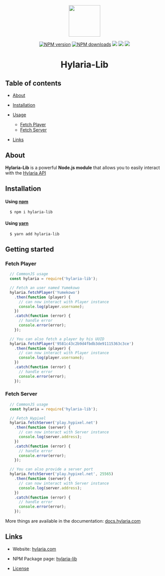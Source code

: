 <div align="center">

<img src="https://unosial.com/src/images/logo/logo.png" width="100px">
<br>

<a href="https://www.npmjs.com/package/hylaria-lib"><img src="https://img.shields.io/npm/v/hylaria-lib.svg?maxAge=3600" alt="NPM version" /></a>
<a href="https://www.npmjs.com/package/hylaria-lib"><img src="https://img.shields.io/npm/dt/hylaria-lib.svg?maxAge=3600" alt="NPM downloads" /></a>
<a href="https://travis-ci.org/github/unosial/Hylaria-Lib"><img src="https://api.travis-ci.org/unosial/Hylaria-Lib.svg"></a>
<a href="https://david-dm.org/unosial/Hylaria-Lib"><img src="https://david-dm.org/unosial/Hylaria-Lib/status.svg"></a>
<a href="https://unosial.com/discord"><img src="https://discordapp.com/api/guilds/455308441360138242/embed.png"></a>

# Hylaria-Lib

</div>

## Table of contents

-   [About](#about)

-   [Installation](#installation)

-   [Usage](#usage)
    -   [Fetch Player](#fetch-player)
    -   [Fetch Server](#fetch-server)

-   [Links](#links)

## About

**Hylaria-Lib** is a powerful **Node.js module** that allows you to easily interact with the [Hylaria API](https://mc.unosial.com)

## Installation

#### Using [npm](https://npmjs.org)

```
  $ npm i hylaria-lib
```

#### Using [yarn](https://yarnpkg.com/)

```
  $ yarn add hylaria-lib
```

## Getting started

### Fetch Player

```js
  // CommonJS usage
  const hylaria = require('hylaria-lib');

  // Fetch an user named Yumekowo
  hylaria.fetchPlayer('Yumekowo')
    .then(function (player) {
      // can now interact with Player instance
      console.log(player.username);
    })
    .catch(function (error) {
      // handle error
      console.error(error);
    });

  // You can also fetch a player by his UUID
  hylaria.fetchPlayer('9581c43c2b9d4fbdb3de91115363c3ce')
    .then(function (player) {
      // can now interact with Player instance
      console.log(player.username);
    })
    .catch(function (error) {
      // handle error
      console.error(error);
    });

```

### Fetch Server

```js
  // CommonJS usage
  const hylaria = require('hylaria-lib');

  // Fetch Hypixel
  hylaria.fetchServer('play.hypixel.net')
    .then(function (server) {
      // can now interact with Server instance
      console.log(server.address);
    })
    .catch(function (error) {
      // handle error
      console.error(error);
    });

  // You can also provide a server port
  hylaria.fetchServer('play.hypixel.net', 25565)
    .then(function (server) {
      // can now interact with Server instance
      console.log(server.address);
    })
    .catch(function (error) {
      // handle error
      console.error(error);
    });
```

More things are available in the documentation: [docs.hylaria.com](https://docs.hylaria.com)

## Links

-   Website: [hylaria.com](https://hylaria.com)

-   NPM Package page: [hylaria-lib](https://www.npmjs.com/package/hylaria-lib)

-   [License](LICENSE.md)
